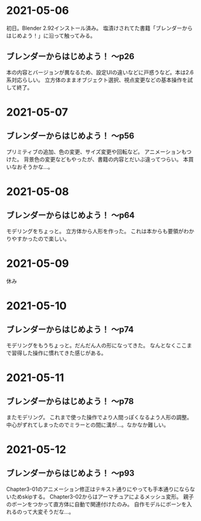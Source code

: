 # 2021-05-06

初日。Blender 2.92インストール済み。
塩漬けされてた書籍「ブレンダーからはじめよう！」に沿って触ってみる。

## ブレンダーからはじめよう！ ～p26

本の内容とバージョンが異なるため、設定UIの違いなどに戸惑うなど。本は2.6系対応らしい。
立方体のままオブジェクト選択、視点変更などの基本操作を試して終了。

# 2021-05-07

## ブレンダーからはじめよう！ ～p56

プリミティブの追加、色の変更、サイズ変更や回転など。
アニメーションもつけた。
背景色の変更などもやったが、書籍の内容とだいぶ違ってつらい。
本買いなおそうかな…。

# 2021-05-08

## ブレンダーからはじめよう！ ～p64

モデリングをちょっと。
立方体から人形を作った。
これは本からも要領がわかりやすかったので楽しい。

# 2021-05-09

休み

# 2021-05-10

## ブレンダーからはじめよう！ ～p74

モデリングをもうちょっと。だんだん人の形になってきた。
なんとなくここまで習得した操作に慣れてきた感じがある。

# 2021-05-11

## ブレンダーからはじめよう！ ～p78

またモデリング。
これまで使った操作でより人間っぽくなるよう人形の調整。
中心がずれてしまったのでミラーとの間に溝が…。なかなか難しい。

# 2021-05-12

## ブレンダーからはじめよう！ ～p93

Chapter3-01のアニメーション修正はテキスト通りにやっても手本通りにならないためskipする。
Chapter3-02からはアーマチュアによるメッシュ変形。
親子のボーンをつかって直方体に自動で関連付けたのみ。
自作モデルにボーンを入れるのって大変そうだな…。
